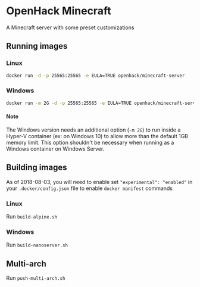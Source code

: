 # OpenHack Minecraft

A Minecraft server with some preset customizations

## Running images

### Linux

```bash
docker run -d -p 25565:25565 -e EULA=TRUE openhack/minecraft-server
```

### Windows

```bash
docker run -m 2G -d -p 25565:25565 -e EULA=TRUE openhack/minecraft-server
```

#### Note

The Windows version needs an additional option (`-m 2G`) to run inside a Hyper-V container (ex: on Windows 10) to allow more than the default 1GB memory limit. This option shouldn't be necessary when running as a Windows container on Windows Server.

## Building images

As of 2018-08-03, you will need to enable set `"experimental": "enabled"` in your `.docker/config.json` file to enable `docker manifest` commands

### Linux

Run `build-alpine.sh`

### Windows

Run `build-nanoserver.sh`

## Multi-arch

Run `push-multi-arch.sh`